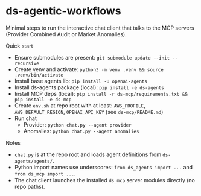 # ds-agentic-workflows

Minimal steps to run the interactive chat client that talks to the MCP servers (Provider Combined Audit or Market Anomalies).

Quick start
- Ensure submodules are present: `git submodule update --init --recursive`
- Create venv and activate: `python3 -m venv .venv && source .venv/bin/activate`
- Install base agents lib: `pip install -U openai-agents`
- Install ds-agents package (local): `pip install -e ds-agents`
- Install MCP deps (local): `pip install -r ds-mcp/requirements.txt && pip install -e ds-mcp`
- Create `env.sh` at repo root with at least: `AWS_PROFILE`, `AWS_DEFAULT_REGION`, `OPENAI_API_KEY` (see `ds-mcp/README.md`)
- Run chat
  - Provider: `python chat.py --agent provider`
  - Anomalies: `python chat.py --agent anomalies`

Notes
- `chat.py` is at the repo root and loads agent definitions from `ds-agents/agents/`.
- Python import names use underscores: `from ds_agents import ...` and `from ds_mcp import ...`.
- The chat client launches the installed `ds_mcp` server modules directly (no repo paths).
